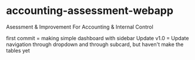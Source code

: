 # accounting-assessment-webapp
Asessment &amp; Improvement For Accounting &amp; Internal Control

first commit = making simple dashboard with sidebar
Update v1.0 = Update navigation through dropdown and through subcard, but haven't make the tables yet
